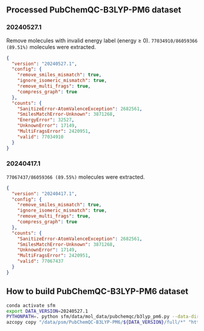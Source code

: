 ## Processed PubChemQC-B3LYP-PM6 dataset
### 20240527.1
Remove molecules with invalid energy label (energy $\geq$ 0). `77034910/86059366 (89.51%)` molecules were extracted.
```json
{
  "version": "20240527.1",
  "config": {
    "remove_smiles_mismatch": true,
    "ignore_isomeric_mismatch": true,
    "remove_multi_frags": true,
    "compress_graph": true
  },
  "counts": {
    "SanitizeError-AtomValenceException": 2682561,
    "SmilesMatchError-Unknown": 3871268,
    "EnergyError": 32527,
    "UnknownError": 17149,
    "MultiFragsError": 2420951,
    "valid": 77034910
  }
}
```

### 20240417.1
`77067437/86059366 (89.55%)` molecules were extracted.
```json
{
  "version": "20240417.1",
  "config": {
    "remove_smiles_mismatch": true,
    "ignore_isomeric_mismatch": true,
    "remove_multi_frags": true,
    "compress_graph": true
  },
  "counts": {
    "SanitizeError-AtomValenceException": 2682561,
    "SmilesMatchError-Unknown": 3871268,
    "UnknownError": 17149,
    "MultiFragsError": 2420951,
    "valid": 77067437
  }
}
```

## How to build PubChemQC-B3LYP-PM6 dataset
```bash
conda activate sfm
export DATA_VERSION=20240527.1
PYTHONPATH=. python sfm/data/mol_data/pubchemqc/b3lyp_pm6.py --data-dir /data/psm/PubChemQC-B3LYP-PM6/raw/Compounds --output-dir /data/psm/PubChemQC-B3LYP-PM6 --version ${DATA_VERSION} --workdir /mnt/pm6
azcopy copy "/data/psm/PubChemQC-B3LYP-PM6/${DATA_VERSION}/full/*" "https://hai1data.blob.core.windows.net/sfm/psm/PubChemQC-B3LYP-PM6/${DATA_VERSION}/full?<sas-token>" --recursive
```
